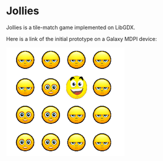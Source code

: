 Jollies
=======

Jollies is a tile-match game implemented on LibGDX.

Here is a link of the initial prototype on a Galaxy MDPI device:



![Initial prototype](/jollies%20game.png)
